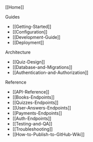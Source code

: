 [[Home]]

Guides

-   [[Getting-Started]]
-   [[Configuration]]
-   [[Development-Guide]]
-   [[Deployment]]

Architecture

-   [[Quiz-Design]]
-   [[Database-and-Migrations]]
-   [[Authentication-and-Authorization]]

Reference

-   [[API-Reference]]
-   [[Books-Endpoints]]
-   [[Quizzes-Endpoints]]
-   [[User-Answers-Endpoints]]
-   [[Payments-Endpoints]]
-   [[Auth-Endpoints]]
-   [[Testing-and-QA]]
-   [[Troubleshooting]]
-   [[How-to-Publish-to-GitHub-Wiki]]
